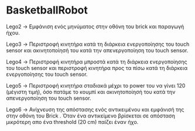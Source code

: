 # BasketballRobot

Lego2 -> Εμφάνιση ενός μηνύματος στην οθόνη του brick και παραγωγή ήχου.

Lego3 -> Περιστροφή κινητήρα κατά τη διάρκεια ενεργοποίησης του touch sensor 
         και ακινητοποίησή του κατά την απενεργοποίηση του touch sensor.

Lego4 -> Περιστροφή κινητήρα μπροστά κατά τη διάρκεια ενεργοποίησης του touch sensor 
         και περιστροφή κινητήρα προς τα πίσω κατά τη διάρκεια ενεργοποίησης του touch sensor.

Lego5 -> Περιστροφή κινητήρα σταδιακά μέχρι το power του να γίνει 120 (μέγιστη τιμή), όσο πατάμε το κουμπί
         και ακινητοποίησή του κατά την απενεργοποίηση του touch sensor.
         
Lego6 -> Ανίχνευση της απόστασης ενός αντικειμένου και εμφάνισή της στην οθόνη του Brick . Όταν ένα αντικείμενο βρίσκεται σε απόσταση              μικρότερη απο ένα threshold (20 cm) παίζει έναν ήχο.
